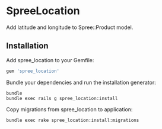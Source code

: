 SpreeLocation
=============

Add latitude and longitude to Spree::Product model.

Installation
------------

Add spree_location to your Gemfile:

```ruby
gem 'spree_location'
```

Bundle your dependencies and run the installation generator:

```shell
bundle
bundle exec rails g spree_location:install
```

Copy migrations from spree_location to application:

```shell
bundle exec rake spree_location:install:migrations
```
